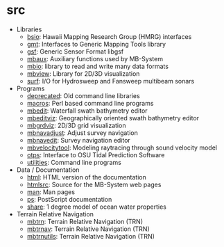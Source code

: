 # src

- Libraries
  - [bsio](bsio): Hawaii Mapping Research Group (HMRG) interfaces
  - [gmt](gmt): Interfaces to Generic Mapping Tools library
  - [gsf](gsf): Generic Sensor Format libgsf
  - [mbaux](mbaux): Auxiliary functions used by MB-System
  - [mbio](mbio): library to read and write many data formats
  - [mbview](mbview): Library for 2D/3D visualization
  - [surf](surf): I/O for Hydrosweep and Fansweep multibeam sonars
- Programs
  - [deprecated](deprecated): Old command line libraries
  - [macros](macros): Perl based command line programs
  - [mbedit](mbedit): Waterfall swath bathymetry editor
  - [mbeditviz](mbeditviz): Geographically oriented swath bathymetry editor
  - [mbgrdviz](mbgrdviz): 2D/3D grid visualization
  - [mbnavadjust](mbnavadjust): Adjust survey navigation
  - [mbnavedit](mbnavedit): Survey navigation editor
  - [mbvelocitytool](mbvelocitytool): Modeling raytracing through sound velocity model
  - [otps](otps): Interface to OSU Tidal Prediction Software
  - [utilities](utilities): Command line programs
- Data / Documentation
  - [html](html): HTML version of the documentation
  - [htmlsrc](htmlsrc): Source for the MB-System web pages
  - [man](man): Man pages
  - [ps](ps): PostScript documentation
  - [share](share): 1 degree model of ocean water properties
- Terrain Relative Navigation
  - [mbtrn](mbtrn): Terrain Relative Navigation (TRN)
  - [mbtrnav](mbtrnav): Terrain Relative Navigation (TRN)
  - [mbtrnutils](mbtrnutils): Terrain Relative Navigation (TRN)
  

